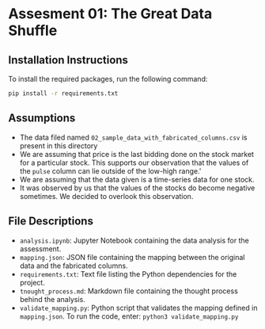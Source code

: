 # Assesment 01: The Great Data Shuffle

## Installation Instructions

To install the required packages, run the following command:

```bash
pip install -r requirements.txt
```

## Assumptions
- The data filed named `02_sample_data_with_fabricated_columns.csv` is present in this directory
- We are assuming that price is the last bidding done on the stock market for a particular stock. This supports our observation that the values of the `pulse` column can lie outside of the low-high range.'
- We are assuming that the data given is a time-series data for one stock.
- It was observed by us that the values of the stocks do become negative sometimes. We decided to overlook this observation.

## File Descriptions

- `analysis.ipynb`: Jupyter Notebook containing the data analysis for the assessment.
- `mapping.json`: JSON file containing the mapping between the original data and the fabricated columns.
- `requirements.txt`: Text file listing the Python dependencies for the project.
- `tnought_process.md`: Markdown file containing the thought process behind the analysis.
- `validate_mapping.py`: Python script that validates the mapping defined in `mapping.json`. To run the code, enter: `python3 validate_mapping.py`
